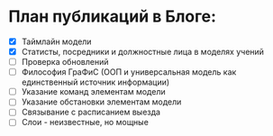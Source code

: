 # План публикаций в Блоге:

- [x] Таймлайн модели
- [x] Статисты, посредники и должностные лица в моделях учений
- [ ] Проверка обновлений
- [ ] Философия ГраФиС (ООП и универсальная модель как единственный источник информации)
- [ ] Указание команд элементам модели
- [ ] Указание обстановки элементам модели
- [ ] Связывание с расписанием выезда
- [ ] Слои - неизвестные, но мощные

